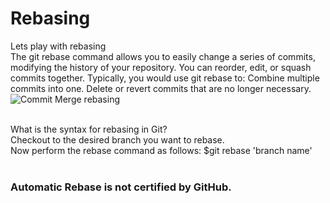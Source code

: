 # Rebasing
Lets play with rebasing<br/>
The git rebase command allows you to easily change a series of commits, modifying the history of your repository. You can reorder, edit, or squash commits together. Typically, you would use git rebase to: Combine multiple commits into one. Delete or revert commits that are no longer necessary.<br/>
![Commit Merge rebasing](https://user-images.githubusercontent.com/65743503/155894539-102ae966-a277-441c-b48b-f477f207e86b.png)<br/>
<br/>

What is the syntax for rebasing in Git?<br/>
Checkout to the desired branch you want to rebase.<br/>
Now perform the rebase command as follows: $git rebase 'branch name'<br/>
<br/>
### Automatic Rebase is not certified by GitHub.
